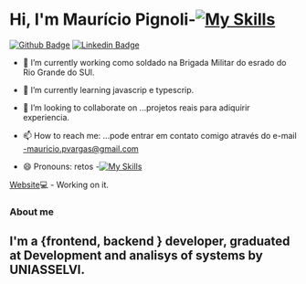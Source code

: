 # Hi, I'm  Maurício Pignoli-[![My Skills](https://skillicons.dev/icons?i=js,ts,html,css,php,mysql,react,nodejs,github)](https://skillicons.dev)



[![Github Badge](https://img.shields.io/badge/-Github-000?style=flat-square&logo=Github&logoColor=white&link=https://github.com/maumaucb18)](https://github.com/maumaucb18)
[![Linkedin Badge](https://img.shields.io/badge/-LinkedIn-blue?style=flat-square&logo=Linkedin&logoColor=white&link=https://https://www.linkedin.com/in/mauricio-pignoli/)](https://www.linkedin.com/in/mauricio-pignoli/)



- 🔭 I’m currently working  como soldado  na Brigada Militar do esrado do Rio Grande  do SUl.
- 🌱 I’m currently learning  javascrip e typescrip.
- 👯 I’m looking to collaborate on ...projetos reais para adiquirir experiencia.


- 📫 How to reach me: ...pode entrar em contato comigo através do e-mail -mauricio.pvargas@gmail.com
- 😄 Pronouns:  retos
-[![My Skills](https://skillicons.dev/icons?i=js,ts,html,css,php,mysql,react,nodejs,github)](https://skillicons.dev)



[Website](https://mpdevsolutions.com.br)💻 - Working on it.


### About me
I'm a {frontend, backend } developer, graduated at Development and analisys of systems by UNIASSELVI.
-

